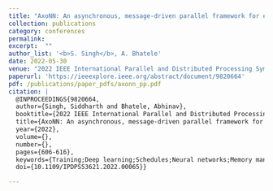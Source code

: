 ```yaml
---
title: "AxoNN: An asynchronous, message-driven parallel framework for extreme-scale deep learning"
collection: publications
category: conferences
permalink: 
excerpt:  ""
author_list: '<b>S. Singh</b>, A. Bhatele'
date: 2022-05-30 
venue: "2022 IEEE International Parallel and Distributed Processing Symposium (IPDPS)"
paperurl: 'https://ieeexplore.ieee.org/abstract/document/9820664'
pdf: /publications/paper_pdfs/axonn_pp.pdf
citation: |
  @INPROCEEDINGS{9820664,
  author={Singh, Siddharth and Bhatele, Abhinav},
  booktitle={2022 IEEE International Parallel and Distributed Processing Symposium (IPDPS)}, 
  title={AxoNN: An asynchronous, message-driven parallel framework for extreme-scale deep learning}, 
  year={2022},
  volume={},
  number={},
  pages={606-616},
  keywords={Training;Deep learning;Schedules;Neural networks;Memory management;Graphics processing units;Clustering algorithms;parallel deep learning;asynchrony;message driven scheduling;memory optimizations},
  doi={10.1109/IPDPS53621.2022.00065}}

---
```



